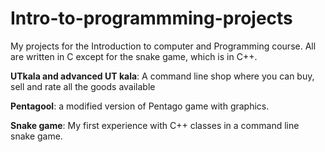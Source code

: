 # Intro-to-programmming-projects
My projects for the Introduction to computer and Programming course. All are written in C except for the snake game, which is in C++.

**UTkala and advanced UT kala**: A command line shop where you can buy, sell and rate all the goods available

**Pentagool**: a modified version of Pentago game with graphics.

**Snake game**: My first experience with C++ classes in a command line snake game.
